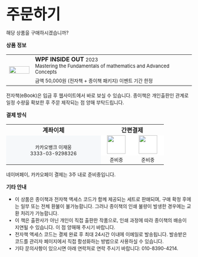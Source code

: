 <style>
@media (min-width: 640.98px) {
    .td1 {
        width: auto;
    }
  .td2
  {
    
  }
}

@media (min-width: 641px) {
    .td1 {
      width: 14%;
    }
  .td2
  {
    width: 86%;
  }
}
</style>

<span style="font-size:40px; font-weight: bold">주문하기</span>

<font style="font-size: 13px;">해당 상품을 구매하시겠습니까?</font>  


**상품 정보**

<table style="width: auto; display: block">
  <tr>
    <td rowspan="2" class="td1"><img src="https://user-images.githubusercontent.com/52397976/233358306-4c2aeda8-f5c0-41c3-9de3-28b29f11b4cd.png" style="max-width: 100px; width:100%"/></td>
    <td class="td2">
      <font style="font-weight: bold">WPF INSIDE OUT</font> <font style="font-size: 13px;">2023</font>
      <br/>
      <font style="font-size: 13px;">Mastering the Fundamentals of mathematics and Advanced Concepts</font>      
    </td>
  </tr>
  <tr>
    <td>
      <font style="font-size: 13px">금액 50,000원 (전자책 + 종이책 패키지) 이벤트 기간 한정</font>
    </td>
  </tr>
</table>
<font style="font-size: 13px;">전자책(eBook)은 입금 후 웹사이트에서 바로 보실 수 있습니다. 종이책은 개인출판인 관계로 일정 수량을 확보한 후 주문 제작되는 점 양해 부탁드립니다.</font>  

<p/>

**결제 방식**
<table style="width: auto;
display: block;">
  <tr>
    <td style="text-align: center; font-weight: bold;bakground-color: #f6f8fa; width: 60%">계좌이체</td>
    <td colspan="2" style="text-align: center; font-weight: bold;bakground-color: #f6f8fa; width: 155px">간편결제</td>
    
  </tr>
  <tr style="background-color: #ffffff">
    <td rowspan="2" style="text-align: center; background-color: #f6f8fa">
      <font style="font-size: 13px;">카카오뱅크 이재웅</font>
      <br/>
      <font style="font-size: 13px;">3333-03-9298326</font>
    </td>
    <td style="text-align: center"><font style="font-size: 13px;"><img src="https://user-images.githubusercontent.com/52397976/233457054-7dc9dacc-2032-46eb-a56e-57f755d7a944.png" style="width:50px; margin-top: -3px"/></font></td>
    <td style="text-align: center"><font style="font-size: 13px;"><img src="https://user-images.githubusercontent.com/52397976/233456541-46f53954-e73b-4028-a118-33d910703027.png" style="width:50px; margin-top: -3px"/></font></td>
  </tr>
  <tr>
    <td style="text-align: center"><font style="font-size: 13px;"><font style="font-size: 13px;">준비중</font></td>
    <td style="text-align: center"><font style="font-size: 13px;"><font style="font-size: 13px;">준비중</font></td>
  </tr>
</table>
<font style="font-size: 13px;">네이버페이, 카카오페이 결제는 3주 내로 준비중입니다.</font>  

<p/>

**기타 안내**

- <font style="font-size: 13px">이 상품은 종이책과 전자책 액세스 코드가 함께 제공되는 세트로 판매되며, 구매 확정 후에는 일부 또는 전체 환불이 불가능합니다. 그러나 종이책의 인쇄 불량이 발생한 경우에는 교환 처리가 가능합니다.</span>
- <font style="font-size: 13px">이 책은 출판사가 아닌 개인이 직접 출판한 작품으로, 인쇄 과정에 따라 종이책의 배송이 지연될 수 있습니다. 이 점 양해해 주시기 바랍니다.</font>
- <font style="font-size: 13px">전자책 액세스 코드는 결제 완료 후 최대 24시간 이내에 이메일로 발송됩니다. 발송받은 코드를 관리자 페이지에서 직접 활성화하는 방법으로 사용하실 수 있습니다.</font>
- <font style="font-size: 13px">기타 문의사항이 있으시면 아래 연락처로 연락 주시기 바랍니다: 010-8390-4214.</font>



